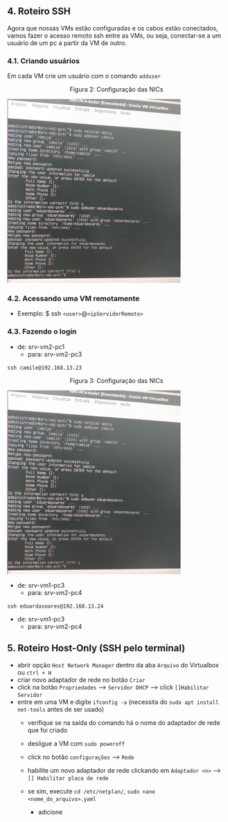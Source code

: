 ## 4. Roteiro SSH

Agora que nossas VMs estão configuradas e os cabos estão conectados, vamos fazer o acesso remoto ssh entre as VMs, ou seja, conectar-se a um usuário de um pc a partir da VM de outro.

### 4.1. Criando usuários

Em cada VM crie um usuário com o comando ``adduser``

<p><center> Figura 2: Configuração das NICs</center></p>   
   <img src="figures/adduser.jpg" alt=""
    title="Figura 2: Login-Admin" width="400" height="auto"/>

### 4.2. Acessando uma VM remotamente

* Exemplo: $ ssh ``<user>``@``<ipServidorRemoto>``

### 4.3. Fazendo o login 


* de: srv-vm2-pc1
   * para: srv-vm2-pc3

```shell
ssh camile@192.168.13.23
```

<p><center> Figura 3: Configuração das NICs</center></p>   
   <img src="figures/adduser.jpg" alt=""
    title="Figura 3: Login-Admin" width="400" height="auto"/>

* de: srv-vm1-pc3
   * para: srv-vm2-pc4

```shell
ssh eduardasoares@192.168.13.24
```

* de: srv-vm1-pc3
   * para: srv-vm2-pc4

## 5. Roteiro Host-Only (SSH pelo terminal)

* abrir opção ``Host Network Manager`` dentro da aba ``Arquivo`` do Virtualbox ou ``ctrl + H``
* criar novo adaptador de rede no botão ``Criar``
* click na botão ``Propriedades`` --> ``Servidor DHCP`` --> click ``[]Habilitar Servidor``
* entre em uma VM e digite ``ifconfig -a`` (necessita do ``sudo apt install net-tools`` antes de ser usado)
   * verifique se na saída do comando há o nome do adaptador de rede que foi criado
   * desligue a VM com ``sudo poweroff``
   * click no botão ``configurações`` --> ``Rede``
   * habilite um novo adaptador de rede clickando em ``Adaptador <n>`` --> ``[] Habilitar placa de rede``
   
   * se sim, execute ``cd /etc/netplan/``, ``sudo nano <nome_do_arquivo>.yaml``
      * adicione
   

